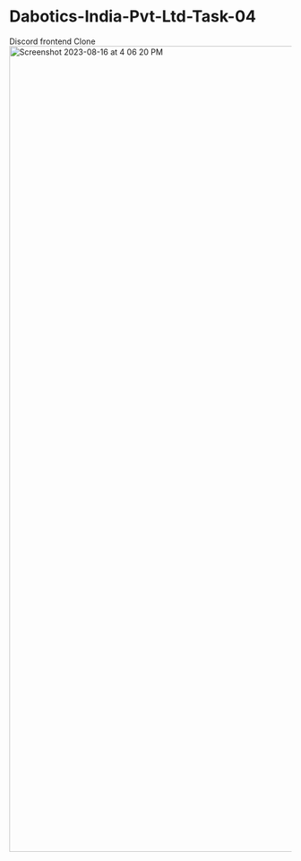 # Dabotics-India-Pvt-Ltd-Task-04
Discord frontend Clone
<img width="1439" alt="Screenshot 2023-08-16 at 4 06 20 PM" src="https://github.com/akshaydeepakpawar/Dabotics-India-Pvt-Ltd-Task-04/assets/109955302/b0426580-9347-4843-bac0-13a9d91d5da2">

